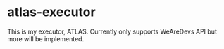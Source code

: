 # atlas-executor
This is my executor, ATLAS. Currently only supports WeAreDevs API but more will be implemented.

